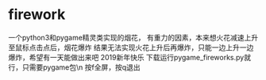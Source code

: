 # firework
一个python3和pygame精灵类实现的烟花，
有重力的因素，本来想火花减速上升至鼠标点击点后，烟花爆炸
结果无法实现火花上升后再爆炸，只能一边上升一边爆炸，希望有一天能做出来吧
2019新年快乐
下载运行pygame_fireworks.py就行，只需要pygame包\n
按f全屏，按q退出
